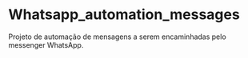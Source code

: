 # Whatsapp_automation_messages
Projeto de automação de mensagens a serem encaminhadas pelo messenger WhatsApp.
